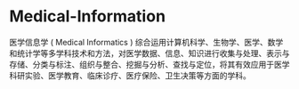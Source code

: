 # Medical-Information

医学信息学 ( Medical Informatics ) 综合运用计算机科学、生物学、医学、数学和统计学等多学科技术和方法，对医学数据、信息、知识进行收集与处理、表示与存储、分类与标注、组织与整合、挖掘与分析、查找与定位，将其有效应用于医学科研实验、医学教育、临床诊疗、医疗保险、卫生决策等方面的学科。
